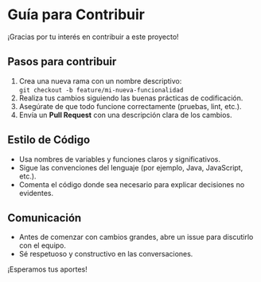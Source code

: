 # Guía para Contribuir

¡Gracias por tu interés en contribuir a este proyecto!

## Pasos para contribuir

1. Crea una nueva rama con un nombre descriptivo:  
   `git checkout -b feature/mi-nueva-funcionalidad`
2. Realiza tus cambios siguiendo las buenas prácticas de codificación.
3. Asegúrate de que todo funcione correctamente (pruebas, lint, etc.).
4. Envía un **Pull Request** con una descripción clara de los cambios.

## Estilo de Código

- Usa nombres de variables y funciones claros y significativos.
- Sigue las convenciones del lenguaje (por ejemplo, Java, JavaScript, etc.).
- Comenta el código donde sea necesario para explicar decisiones no evidentes.

## Comunicación

- Antes de comenzar con cambios grandes, abre un issue para discutirlo con el equipo.
- Sé respetuoso y constructivo en las conversaciones.

¡Esperamos tus aportes!
